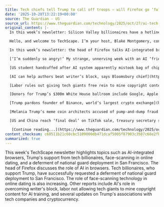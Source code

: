 ```yaml
---
title: Tech chiefs tell Trump to call off troops – will Firefox go ‘full AI’?
date: '2025-10-28T13:22:19+00:00'
source: The Guardian - US
source_url: https://www.theguardian.com/technology/2025/oct/27/ai-tech-donald-trump-san-francisco
original_content: |-
  In this week’s newsletter: Silicon Valley billionaires have a hotline to the US president. Plus, the head of Firefox talks AI-integrated browsers, and more

  Hello, and welcome to TechScape. I’m your host, Blake Montgomery, confounded by the ending of Bugonia and looking forward to seeing Guillermo del Toro’s Frankenstein.

  In this week’s newsletter: the head of Firefox talks AI-integrated browsers; the tech billionaires’ support of Trump and their successful request to defer national guard deployment to San Francisco; and the growing prevalence of face-scanning in online dating. Thank you for reading.

  [‘I’m suddenly so angry!’ My strange, unnerving week with an AI ‘friend’](https://www.theguardian.com/technology/2025/oct/22/im-suddenly-so-angry-my-strange-unnerving-week-with-an-ai-friend)

  [US student handcuffed after AI system apparently mistook bag of chips for gun](https://www.theguardian.com/us-news/2025/oct/24/baltimore-student-ai-gun-detection-system-doritos)

  [AI can help authors beat writer’s block, says Bloomsbury chief](https://www.theguardian.com/business/2025/oct/27/ai-authors-writers-block-bloomsbury-chief-book-publisher-shares)

  [Labor rules out giving tech giants free rein to mine copyright content to train AI](https://www.theguardian.com/technology/2025/oct/27/labor-rules-out-giving-tech-giants-free-rein-to-mine-copyright-content-to-train-ai)

  [Donors for Trump’s $300m White House ballroom include Google, Apple and Palantir](https://www.theguardian.com/us-news/2025/oct/23/trump-white-house-ballroom-donors)

  [Trump pardons founder of Binance, world’s largest crypto exchange](https://www.theguardian.com/technology/2025/oct/23/binance-trump-pardon-changpeng-zhao)

  [Melania Trump’s meme coin architects accused of pump-and-dump fraud in lawsuit](https://www.theguardian.com/us-news/2025/oct/23/melania-trump-cryptocurrency-lawsuit)

  [US and China reach ‘final deal’ on TikTok sale, treasury secretary says](https://www.theguardian.com/technology/2025/oct/26/us-china-tiktok-deal-scott-bessent)

   [Continue reading...](https://www.theguardian.com/technology/2025/oct/27/ai-tech-donald-trump-san-francisco)
content_checksum: c60511b21c60cbc5109000db471dcaf5005f87903c3587c68e2fbed5cd46f8fe
summarized: true
---
```


This week's TechScape newsletter highlights topics such as AI-integrated browsers, Trump's support from tech billionaires, face-scanning in online dating, and a deferment of national guard deployment in San Francisco. The head of Firefox discusses the role of AI in browsers. Tech billionaires, who support Trump, have successfully requested a deferment of national guard deployment to San Francisco. The role of face-scanning technology in online dating is also increasing. Other reports include AI's role in overcoming writer's block, labor not allowing tech giants to mine copyright content for AI training, and several updates on Trump's associations with tech companies and cryptocurrency.